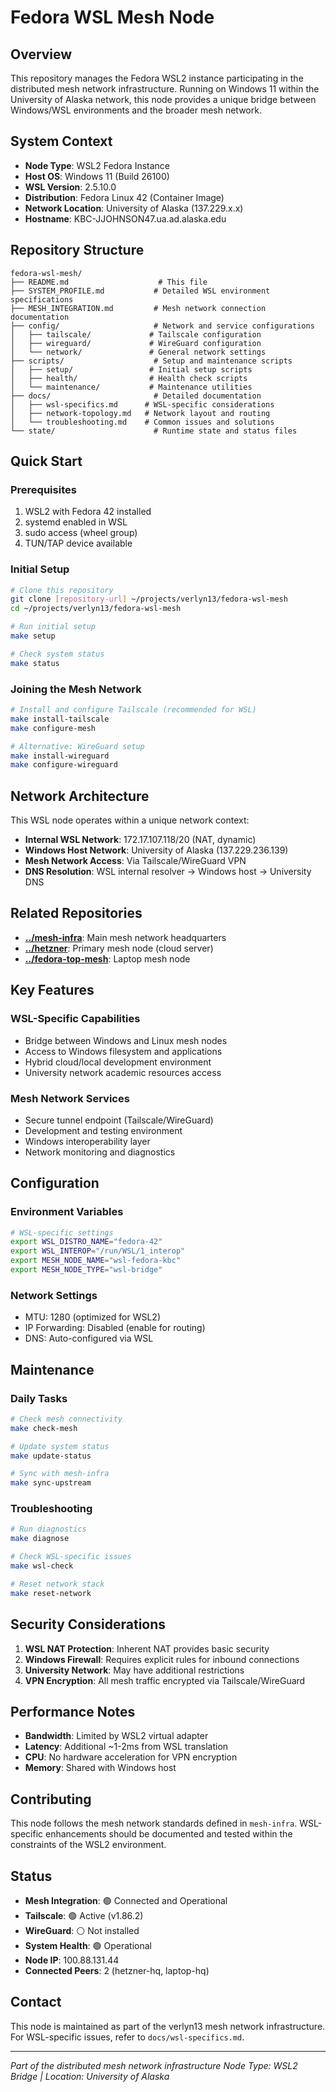 # Fedora WSL Mesh Node

## Overview

This repository manages the Fedora WSL2 instance participating in the distributed mesh network infrastructure. Running on Windows 11 within the University of Alaska network, this node provides a unique bridge between Windows/WSL environments and the broader mesh network.

## System Context

- **Node Type**: WSL2 Fedora Instance
- **Host OS**: Windows 11 (Build 26100)
- **WSL Version**: 2.5.10.0
- **Distribution**: Fedora Linux 42 (Container Image)
- **Network Location**: University of Alaska (137.229.x.x)
- **Hostname**: KBC-JJOHNSON47.ua.ad.alaska.edu

## Repository Structure

```
fedora-wsl-mesh/
├── README.md                    # This file
├── SYSTEM_PROFILE.md           # Detailed WSL environment specifications
├── MESH_INTEGRATION.md         # Mesh network connection documentation
├── config/                     # Network and service configurations
│   ├── tailscale/             # Tailscale configuration
│   ├── wireguard/             # WireGuard configuration
│   └── network/               # General network settings
├── scripts/                    # Setup and maintenance scripts
│   ├── setup/                 # Initial setup scripts
│   ├── health/                # Health check scripts
│   └── maintenance/           # Maintenance utilities
├── docs/                       # Detailed documentation
│   ├── wsl-specifics.md      # WSL-specific considerations
│   ├── network-topology.md   # Network layout and routing
│   └── troubleshooting.md    # Common issues and solutions
└── state/                      # Runtime state and status files

```

## Quick Start

### Prerequisites

1. WSL2 with Fedora 42 installed
2. systemd enabled in WSL
3. sudo access (wheel group)
4. TUN/TAP device available

### Initial Setup

```bash
# Clone this repository
git clone [repository-url] ~/projects/verlyn13/fedora-wsl-mesh
cd ~/projects/verlyn13/fedora-wsl-mesh

# Run initial setup
make setup

# Check system status
make status
```

### Joining the Mesh Network

```bash
# Install and configure Tailscale (recommended for WSL)
make install-tailscale
make configure-mesh

# Alternative: WireGuard setup
make install-wireguard
make configure-wireguard
```

## Network Architecture

This WSL node operates within a unique network context:

- **Internal WSL Network**: 172.17.107.118/20 (NAT, dynamic)
- **Windows Host Network**: University of Alaska (137.229.236.139)
- **Mesh Network Access**: Via Tailscale/WireGuard VPN
- **DNS Resolution**: WSL internal resolver → Windows host → University DNS

## Related Repositories

- **[../mesh-infra](../mesh-infra)**: Main mesh network headquarters
- **[../hetzner](../hetzner)**: Primary mesh node (cloud server)
- **[../fedora-top-mesh](../fedora-top-mesh)**: Laptop mesh node

## Key Features

### WSL-Specific Capabilities

- Bridge between Windows and Linux mesh nodes
- Access to Windows filesystem and applications
- Hybrid cloud/local development environment
- University network academic resources access

### Mesh Network Services

- Secure tunnel endpoint (Tailscale/WireGuard)
- Development and testing environment
- Windows interoperability layer
- Network monitoring and diagnostics

## Configuration

### Environment Variables

```bash
# WSL-specific settings
export WSL_DISTRO_NAME="fedora-42"
export WSL_INTEROP="/run/WSL/1_interop"
export MESH_NODE_NAME="wsl-fedora-kbc"
export MESH_NODE_TYPE="wsl-bridge"
```

### Network Settings

- MTU: 1280 (optimized for WSL2)
- IP Forwarding: Disabled (enable for routing)
- DNS: Auto-configured via WSL

## Maintenance

### Daily Tasks

```bash
# Check mesh connectivity
make check-mesh

# Update system status
make update-status

# Sync with mesh-infra
make sync-upstream
```

### Troubleshooting

```bash
# Run diagnostics
make diagnose

# Check WSL-specific issues
make wsl-check

# Reset network stack
make reset-network
```

## Security Considerations

1. **WSL NAT Protection**: Inherent NAT provides basic security
2. **Windows Firewall**: Requires explicit rules for inbound connections
3. **University Network**: May have additional restrictions
4. **VPN Encryption**: All mesh traffic encrypted via Tailscale/WireGuard

## Performance Notes

- **Bandwidth**: Limited by WSL2 virtual adapter
- **Latency**: Additional ~1-2ms from WSL translation
- **CPU**: No hardware acceleration for VPN encryption
- **Memory**: Shared with Windows host

## Contributing

This node follows the mesh network standards defined in `mesh-infra`. WSL-specific enhancements should be documented and tested within the constraints of the WSL2 environment.

## Status

- **Mesh Integration**: 🟢 Connected and Operational
- **Tailscale**: 🟢 Active (v1.86.2)
- **WireGuard**: ⚪ Not installed
- **System Health**: 🟢 Operational
- **Node IP**: 100.88.131.44
- **Connected Peers**: 2 (hetzner-hq, laptop-hq)

## Contact

This node is maintained as part of the verlyn13 mesh network infrastructure. For WSL-specific issues, refer to `docs/wsl-specifics.md`.

---

*Part of the distributed mesh network infrastructure*
*Node Type: WSL2 Bridge | Location: University of Alaska*